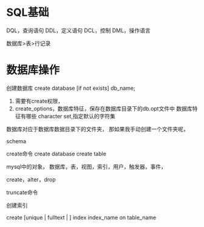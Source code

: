
# SQL基础
DQL，查询语句
DDL，定义语句
DCL，控制
DML，操作语言


数据库>表>行记录
# 数据库操作

创建数据库
create database [if not exists] db_name;


1. 需要有create权限，
2. create_options，数据库特征，保存在数据库目录下的db.opt文件中
数据库特征有哪些
character set,指定默认的字符集


数据库对应于数据库数据目录下的文件夹，
那如果我手动创建一个文件夹呢，





schema



create命令
create database
create table


mysql中的对象，
数据库，表，视图，索引，用户，触发器，事件，







create，alter，drop


truncate命令




创建索引

create [unique | fulltext | ] index index_name on table_name




